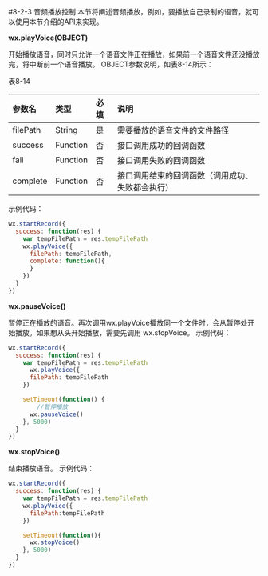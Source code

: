 #8-2-3 音频播放控制
本节将阐述音频播放，例如，要播放自己录制的语音，就可以使用本节介绍的API来实现。

**wx.playVoice(OBJECT)**

开始播放语音，同时只允许一个语音文件正在播放，如果前一个语音文件还没播放完，将中断前一个语音播放。
OBJECT参数说明，如表8-14所示：

表8-14

| 参数名 | 类型 | 必填 | 说明 |
| :--- | :--- | :--- | :--- |
| filePath | String | 是 | 需要播放的语音文件的文件路径 |
| success | Function | 否 | 接口调用成功的回调函数 |
| fail | Function | 否 | 接口调用失败的回调函数 |
| complete | Function | 否 | 接口调用结束的回调函数（调用成功、失败都会执行）|

示例代码：
```js
wx.startRecord({
  success: function(res) {
    var tempFilePath = res.tempFilePath
    wx.playVoice({
      filePath: tempFilePath,
      complete: function(){
      }
    })
  }
})
```

**wx.pauseVoice()**

暂停正在播放的语音。再次调用wx.playVoice播放同一个文件时，会从暂停处开始播放。如果想从头开始播放，需要先调用 wx.stopVoice。
示例代码：
```js
wx.startRecord({
  success: function(res) {
    var tempFilePath = res.tempFilePath
      wx.playVoice({
      filePath: tempFilePath
    })

    setTimeout(function() {
        //暂停播放
      wx.pauseVoice()
    }, 5000)
  }
})
```


**wx.stopVoice()**

结束播放语音。
示例代码：
```js
wx.startRecord({
  success: function(res) {
    var tempFilePath = res.tempFilePath
    wx.playVoice({
      filePath:tempFilePath
    })

    setTimeout(function(){
      wx.stopVoice()
    }, 5000)
  }
})
```



